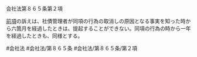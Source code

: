 会社法第８６５条第２項

[前項](会社法＿＿＿＿第８６５条第１項)の訴えは、社債管理者が同項の行為の取消しの原因となる事実を知った時から六箇月を経過したときは、提起することができない。同項の行為の時から一年を経過したときも、同様とする。

#会社法
#会社法/第８６５条
#会社法/第８６５条/第２項
